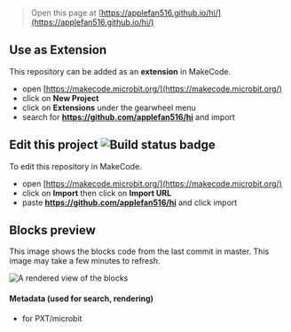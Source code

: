 
> Open this page at [https://applefan516.github.io/hi/](https://applefan516.github.io/hi/)

## Use as Extension

This repository can be added as an **extension** in MakeCode.

* open [https://makecode.microbit.org/](https://makecode.microbit.org/)
* click on **New Project**
* click on **Extensions** under the gearwheel menu
* search for **https://github.com/applefan516/hi** and import

## Edit this project ![Build status badge](https://github.com/applefan516/hi/workflows/MakeCode/badge.svg)

To edit this repository in MakeCode.

* open [https://makecode.microbit.org/](https://makecode.microbit.org/)
* click on **Import** then click on **Import URL**
* paste **https://github.com/applefan516/hi** and click import

## Blocks preview

This image shows the blocks code from the last commit in master.
This image may take a few minutes to refresh.

![A rendered view of the blocks](https://github.com/applefan516/hi/raw/master/.github/makecode/blocks.png)

#### Metadata (used for search, rendering)

* for PXT/microbit
<script src="https://makecode.com/gh-pages-embed.js"></script><script>makeCodeRender("{{ site.makecode.home_url }}", "{{ site.github.owner_name }}/{{ site.github.repository_name }}");</script>
